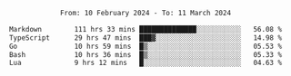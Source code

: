 <div align="center">
<p style="text-align: center;">
<!--START_SECTION:waka-->

```txt
From: 10 February 2024 - To: 11 March 2024

Markdown        111 hrs 33 mins ██████████████░░░░░░░░░░░   56.08 %
TypeScript      29 hrs 47 mins  ███▓░░░░░░░░░░░░░░░░░░░░░   14.98 %
Go              10 hrs 59 mins  █▒░░░░░░░░░░░░░░░░░░░░░░░   05.53 %
Bash            10 hrs 36 mins  █▒░░░░░░░░░░░░░░░░░░░░░░░   05.33 %
Lua             9 hrs 12 mins   █░░░░░░░░░░░░░░░░░░░░░░░░   04.63 %
```

<!--END_SECTION:waka-->
</p>
</div>
